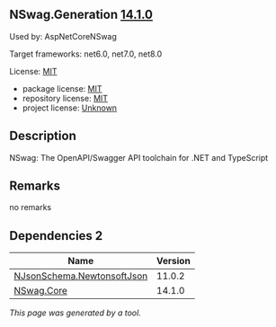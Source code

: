 NSwag.Generation [14.1.0](https://www.nuget.org/packages/NSwag.Generation/14.1.0)
--------------------

Used by: AspNetCoreNSwag

Target frameworks: net6.0, net7.0, net8.0

License: [MIT](../../../../licenses/mit) 

- package license: [MIT](https://licenses.nuget.org/MIT) 
- repository license: [MIT](https://github.com/RicoSuter/NSwag.git) 
- project license: [Unknown](http://nswag.org/) 

Description
-----------
NSwag: The OpenAPI/Swagger API toolchain for .NET and TypeScript

Remarks
-----------
no remarks


Dependencies 2
-----------

|Name|Version|
|----------|:----|
|[NJsonSchema.NewtonsoftJson](../../../../packages/nuget.org/njsonschema.newtonsoftjson/11.0.2)|11.0.2|
|[NSwag.Core](../../../../packages/nuget.org/nswag.core/14.1.0)|14.1.0|

*This page was generated by a tool.*